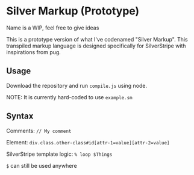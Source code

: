 # Silver Markup (Prototype)
Name is a WIP, feel free to give ideas

This is a prototype version of what I've codenamed "Silver Markup". This transpiled markup language is designed specifically for SilverStripe with inspirations from pug.

## Usage
Download the repository and run `compile.js` using node.

NOTE: It is currently hard-coded to use `example.sm`

## Syntax
Comments: `// My comment`

Element: `div.class.other-class#id[attr-1=value][attr-2=value]`

SilverStripe template logic: `% loop $Things`

`$` can still be used anywhere